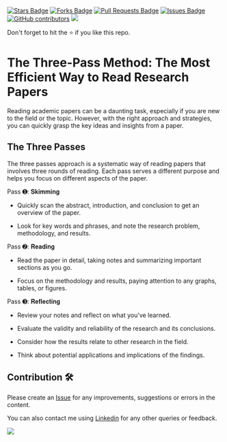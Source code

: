 <a href="https://github.com/drshahizan/research-material/stargazers"><img src="https://img.shields.io/github/stars/drshahizan/research-material" alt="Stars Badge"/></a>
<a href="https://github.com/drshahizan/research-material/network/members"><img src="https://img.shields.io/github/forks/drshahizan/research-material" alt="Forks Badge"/></a>
<a href="https://github.com/drshahizan/research-material/pulls"><img src="https://img.shields.io/github/issues-pr/drshahizan/research-material" alt="Pull Requests Badge"/></a>
<a href="https://github.com/drshahizan/research-material/issues"><img src="https://img.shields.io/github/issues/drshahizan/research-material" alt="Issues Badge"/></a>
<a href="https://github.com/drshahizan/research-material/graphs/contributors"><img alt="GitHub contributors" src="https://img.shields.io/github/contributors/drshahizan/research-material?color=2b9348"></a>
![](https://visitor-badge.glitch.me/badge?page_id=drshahizan/research-material)

Don't forget to hit the :star: if you like this repo.

# The Three-Pass Method: The Most Efficient Way to Read Research Papers 

Reading academic papers can be a daunting task, especially if you are new to the field or the topic. However, with the right approach and strategies, you can quickly grasp the key ideas and insights from a paper. 

## The Three Passes

The three passes approach is a systematic way of reading papers that involves three rounds of reading. Each pass serves a different purpose and helps you focus on different aspects of the paper.

Pass ➊: 𝐒𝐤𝐢𝐦𝐦𝐢𝐧𝐠

* Quickly scan the abstract, introduction, and conclusion to get an overview of the paper.

* Look for key words and phrases, and note the research problem, methodology, and results.

Pass ➋: 𝐑𝐞𝐚𝐝𝐢𝐧𝐠

* Read the paper in detail, taking notes and summarizing important sections as you go.

* Focus on the methodology and results, paying attention to any graphs, tables, or figures.

Pass ➌: 𝐑𝐞𝐟𝐥𝐞𝐜𝐭𝐢𝐧𝐠

* Review your notes and reflect on what you've learned.

* Evaluate the validity and reliability of the research and its conclusions.

* Consider how the results relate to other research in the field.

* Think about potential applications and implications of the findings.

## Contribution 🛠️
Please create an [Issue](https://github.com/drshahizan/research-material/issues) for any improvements, suggestions or errors in the content.

You can also contact me using [Linkedin](https://www.linkedin.com/in/drshahizan/) for any other queries or feedback.

![](https://visitor-badge.glitch.me/badge?page_id=drshahizan)
